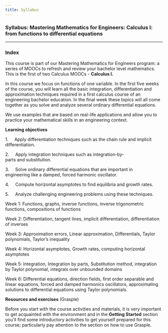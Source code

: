 ```yaml
---
title: Syllabus
---
```


### Syllabus: Mastering Mathematics for Engineers: Calculus I: from functions to differential equations
---
### Index

This course is part of our Mastering Mathematics for Engineers program: a series of MOOCs to refresh and review your bachelor level mathematics. This is the first of two Calculus MOOCs - **Calculus I.**

In this course we focus on functions of one variable. In the first five weeks of the course, you will learn all the basic integration, differentiation and approximation techniques required in a first calculus course of an engineering bachelor education. In the final week these topics will all come together as you solve and analyze several ordinary differential equations. 

We use examples that are based on real-life applications and allow you to practice your mathematical skills in an engineering context.

**Learning objectives**

1.     Apply differentiation techniques such as the chain rule and implicit differentiation. 

2.     Apply integration techniques such as integration-by-parts and substitution. 

3.     Solve ordinary differential equations that are important in engineering like a damped, forced harmonic oscillator.  

4.     Compute horizontal asymptotes to find equilibria and growth rates.  

5.     Analyze challenging engineering problems using these techniques.

Week 1: Functions, graphs, inverse functions, inverse trigonometric functions, compositions of functions

Week 2: Differentiation, tangent lines, implicit differentiation, differentiation of inverses

Week 3: Approximation errors, Linear approximation, Differentials, Taylor polynomials, Taylor’s inequality

Week 4: Horizontal asymptotes, Growth rates, computing horizontal asymptotes

Week 5: Integration, Integration by parts, Substitution method, integration by Taylor polynomial, integrals over unbounded domains

Week 6: Differential equations, direction fields, first order separable and linear equations, forced and damped harmonics oscillators, approximating solutions to differential equations using Taylor polynomials.

**Resources and exercises** (Grasple)

Before you start with the course activities and materials, it is very important to get acquainted with the environment and in the **Getting Started** section you'll find some introductory activities to get yourself prepared for this course; particularly pay attention to the section on how to use Grasple.
